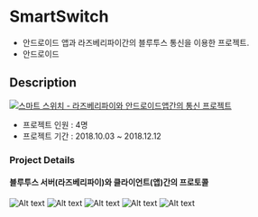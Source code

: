 # SmartSwitch
* 안드로이드 앱과 라즈베리파이간의 블루투스 통신을 이용한 프로젝트.
* 안드로이드

## Description

[![스마트 스위치 - 라즈베리파이와 안드로이드앱간의 통신 프로젝트](https://img.youtube.com/vi/j8SdSzj8xiI/0.jpg)](https://youtu.be/j8SdSzj8xiI "스마트 스위치 - 라즈베리파이와 안드로이드앱간의 통신 프로젝트")

* 프로젝트 인원 : 4명
* 프로젝트 기간 : 2018.10.03 ~ 2018.12.12

### Project Details

#### 블루투스 서버(라즈베리파이)와 클라이언트(앱)간의 프로토콜
![Alt text](https://github.com/hch0821/SmartSwitch/blob/master/images/image1.png)
![Alt text](https://github.com/hch0821/SmartSwitch/blob/master/images/image2.png)
![Alt text](https://github.com/hch0821/SmartSwitch/blob/master/images/image3.png)
![Alt text](https://github.com/hch0821/SmartSwitch/blob/master/images/image4.png)
![Alt text](https://github.com/hch0821/SmartSwitch/blob/master/images/image5.png)
